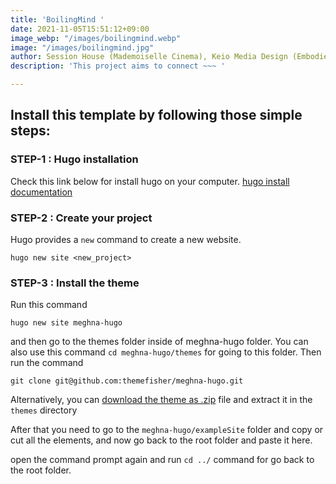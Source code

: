 ```yaml
---
title: 'BoilingMind '
date: 2021-11-05T15:51:12+09:00
image_webp: "/images/boilingmind.webp"
image: "/images/boilingmind.jpg"
author: Session House (Mademoiselle Cinema), Keio Media Design (Embodied Media,Geist)
description: 'This project aims to connect ~~~ '

---
```

## Install this template by following those simple steps:

### STEP-1 : Hugo installation

Check this link below for install hugo on your computer. [hugo install documentation](https://gohugo.io/getting-started/installing/)

### STEP-2 : Create your project

Hugo provides a `new` command to create a new website.

    hugo new site <new_project>

### STEP-3 : Install the theme

Run this command

    hugo new site meghna-hugo

and then go to the themes folder inside of meghna-hugo folder. You can also use this command `cd meghna-hugo/themes` for going to this folder. Then run the command

    git clone git@github.com:themefisher/meghna-hugo.git

Alternatively, you can [download the theme as .zip](https://github.com/themefisher/meghna-hugo/archive/master.zip) file and extract it in the `themes` directory

After that you need to go to the `meghna-hugo/exampleSite` folder and copy or cut all the elements, and now go back to the root folder and paste it here.

open the command prompt again and run `cd ../` command for go back to the root folder.

###
